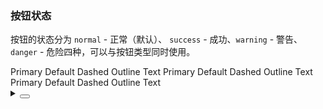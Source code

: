 ### 按钮状态

按钮的状态分为 `normal` - 正常（默认）、 `success` - 成功、`warning` - 警告、`danger` - 危险四种，可以与按钮类型同时使用。

<div class="cell-demo vp-raw">
  <yc-space direction="vertical">
    <yc-space>
      <yc-button type="primary" status="success">Primary</yc-button>
      <yc-button status="success">Default</yc-button>
      <yc-button type="dashed" status="success">Dashed</yc-button>
      <yc-button type="outline" status="success">Outline</yc-button>
      <yc-button type="text" status="success">Text</yc-button>
    </yc-space>
    <yc-space>
      <yc-button type="primary" status="warning">Primary</yc-button>
      <yc-button status="warning">Default</yc-button>
      <yc-button type="dashed" status="warning">Dashed</yc-button>
      <yc-button type="outline" status="warning">Outline</yc-button>
      <yc-button type="text" status="warning">Text</yc-button>
    </yc-space>
    <yc-space>
      <yc-button type="primary" status="danger">Primary</yc-button>
      <yc-button status="danger">Default</yc-button>
      <yc-button type="dashed" status="danger">Dashed</yc-button>
      <yc-button type="outline" status="danger">Outline</yc-button>
      <yc-button type="text" status="danger">Text</yc-button>
    </yc-space>
  </yc-space>
</div>

<details>
<summary>
 <button class="code-btn"  >
    <icon-code />
 </button>
</summary>

```vue
<template>
  <yc-space direction="vertical">
    <yc-space>
      <yc-button
        type="primary"
        status="success"
        >Primary</yc-button
      >
      <yc-button status="success">Default</yc-button>
      <yc-button
        type="dashed"
        status="success"
        >Dashed</yc-button
      >
      <yc-button
        type="outline"
        status="success"
        >Outline</yc-button
      >
      <yc-button
        type="text"
        status="success"
        >Text</yc-button
      >
    </yc-space>
    <yc-space>
      <yc-button
        type="primary"
        status="warning"
        >Primary</yc-button
      >
      <yc-button status="warning">Default</yc-button>
      <yc-button
        type="dashed"
        status="warning"
        >Dashed</yc-button
      >
      <yc-button
        type="outline"
        status="warning"
        >Outline</yc-button
      >
      <yc-button
        type="text"
        status="warning"
        >Text</yc-button
      >
    </yc-space>
    <yc-space>
      <yc-button
        type="primary"
        status="danger"
        >Primary</yc-button
      >
      <yc-button status="danger">Default</yc-button>
      <yc-button
        type="dashed"
        status="danger"
        >Dashed</yc-button
      >
      <yc-button
        type="outline"
        status="danger"
        >Outline</yc-button
      >
      <yc-button
        type="text"
        status="danger"
        >Text</yc-button
      >
    </yc-space>
  </yc-space>
</template>
```

</details>
